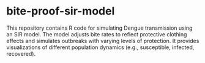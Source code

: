 # bite-proof-sir-model
This repository contains R code for simulating Dengue transmission using an SIR model. The model adjusts bite rates to reflect protective clothing effects and simulates outbreaks with varying levels of protection. It provides visualizations of different population dynamics (e.g., susceptible, infected, recovered).
